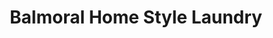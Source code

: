 ---
title: "Balmoral Home Style Laundry"
url: /winnipeg/balmoral-home-style-laundry/
shop: Wäscherei
---